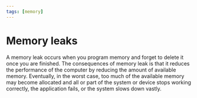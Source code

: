 ```yaml
---
tags: [memory]
---
```


# Memory leaks

A memory leak occurs when you program memory and forget to delete it once you
are finished. The consequences of memory leak is that it reduces the performance
of the computer by reducing the amount of available memory. Eventually, in the
worst case, too much of the available memory may become allocated and all or
part of the system or device stops working correctly, the application fails, or
the system slows down vastly.
